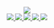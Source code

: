 <div align="center">
  <a href="https://github.com/UMA-SAHMYOOK"><img src="https://capsule-render.vercel.app/api?type=waving&height=200&section=header&text=UMA&fontAlign=80&fontAlignY=40&color=gradient"/> 
</div>
<div align="center">
  <a href="https://github.com/seongyong335"><img src="https://img.shields.io/badge/최성용-66FFFF?style=for-the-badge&logo=github&logoColor=white" />
  <a href="https://github.com/asm2005"><img src="https://img.shields.io/badge/안성민-FF9900?style=for-the-badge&logo=github&logoColor=white" />
  <a href="https://github.com/jongkyuh"><img src="https://img.shields.io/badge/함종규-181717?style=for-the-badge&logo=github&logoColor=white" />
  <a href="https://github.com/kmc6381"><img src="https://img.shields.io/badge/강민철-181717?style=for-the-badge&logo=github&logoColor=white" />
  <a href="https://github.com/OneReal3203"><img src="https://img.shields.io/badge/양한진-181717?style=for-the-badge&logo=github&logoColor=white" />
</div>
